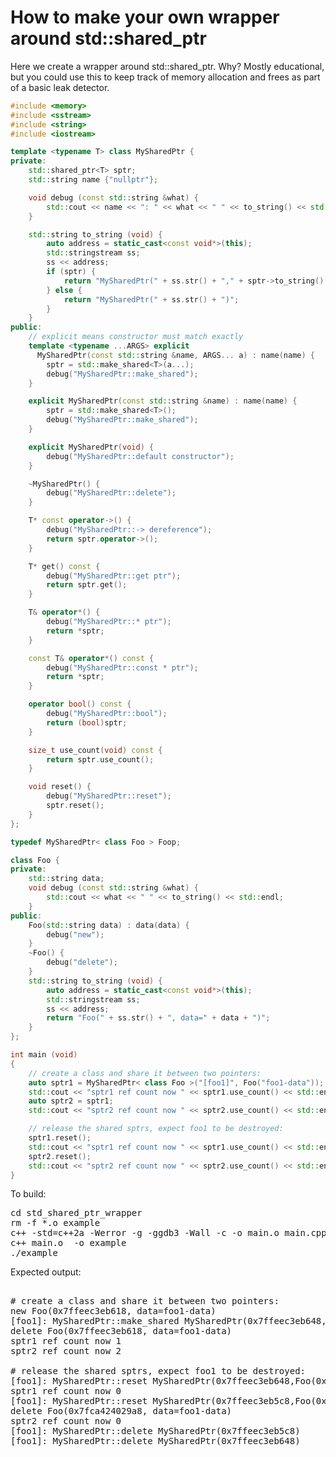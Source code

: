 How to make your own wrapper around std::shared_ptr
===================================================

Here we create a wrapper around std::shared_ptr. Why? Mostly educational,
but you could use this to keep track of memory allocation and frees as part
of a basic leak detector.

```C++
#include <memory>
#include <sstream>
#include <string>
#include <iostream>

template <typename T> class MySharedPtr {
private:
    std::shared_ptr<T> sptr;
    std::string name {"nullptr"};

    void debug (const std::string &what) {
        std::cout << name << ": " << what << " " << to_string() << std::endl;
    }

    std::string to_string (void) {
        auto address = static_cast<const void*>(this);
        std::stringstream ss;
        ss << address;
        if (sptr) {
            return "MySharedPtr(" + ss.str() + "," + sptr->to_string() + ")";
        } else {
            return "MySharedPtr(" + ss.str() + ")";
        }
    }
public:
    // explicit means constructor must match exactly
    template <typename ...ARGS> explicit
      MySharedPtr(const std::string &name, ARGS... a) : name(name) {
        sptr = std::make_shared<T>(a...);
        debug("MySharedPtr::make_shared");
    }

    explicit MySharedPtr(const std::string &name) : name(name) {
        sptr = std::make_shared<T>();
        debug("MySharedPtr::make_shared");
    }

    explicit MySharedPtr(void) {
        debug("MySharedPtr::default constructor");
    }

    ~MySharedPtr() {
        debug("MySharedPtr::delete");
    }

    T* const operator->() {
        debug("MySharedPtr::-> dereference");
        return sptr.operator->();
    }

    T* get() const {
        debug("MySharedPtr::get ptr");
        return sptr.get();
    }

    T& operator*() {
        debug("MySharedPtr::* ptr");
        return *sptr;
    }

    const T& operator*() const {
        debug("MySharedPtr::const * ptr");
        return *sptr;
    }

    operator bool() const {
        debug("MySharedPtr::bool");
        return (bool)sptr;
    }

    size_t use_count(void) const {
        return sptr.use_count();
    }

    void reset() {
        debug("MySharedPtr::reset");
        sptr.reset();
    }
};

typedef MySharedPtr< class Foo > Foop;

class Foo {
private:
    std::string data;
    void debug (const std::string &what) {
        std::cout << what << " " << to_string() << std::endl;
    }
public:
    Foo(std::string data) : data(data) {
        debug("new");
    }
    ~Foo() {
        debug("delete");
    }
    std::string to_string (void) {
        auto address = static_cast<const void*>(this);
        std::stringstream ss;
        ss << address;
        return "Foo(" + ss.str() + ", data=" + data + ")";
    }
};

int main (void)
{
    // create a class and share it between two pointers:
    auto sptr1 = MySharedPtr< class Foo >("[foo1]", Foo("foo1-data"));
    std::cout << "sptr1 ref count now " << sptr1.use_count() << std::endl;
    auto sptr2 = sptr1;
    std::cout << "sptr2 ref count now " << sptr2.use_count() << std::endl;

    // release the shared sptrs, expect foo1 to be destroyed:
    sptr1.reset();
    std::cout << "sptr1 ref count now " << sptr1.use_count() << std::endl;
    sptr2.reset();
    std::cout << "sptr2 ref count now " << sptr2.use_count() << std::endl;
}
```
To build:
<pre>
cd std_shared_ptr_wrapper
rm -f *.o example
c++ -std=c++2a -Werror -g -ggdb3 -Wall -c -o main.o main.cpp
c++ main.o  -o example
./example
</pre>
Expected output:
<pre>

# create a class and share it between two pointers:
new Foo(0x7ffeec3eb618, data=foo1-data)
[foo1]: MySharedPtr::make_shared MySharedPtr(0x7ffeec3eb648,Foo(0x7fca424029a8, data=foo1-data))
delete Foo(0x7ffeec3eb618, data=foo1-data)
sptr1 ref count now 1
sptr2 ref count now 2

# release the shared sptrs, expect foo1 to be destroyed:
[foo1]: MySharedPtr::reset MySharedPtr(0x7ffeec3eb648,Foo(0x7fca424029a8, data=foo1-data))
sptr1 ref count now 0
[foo1]: MySharedPtr::reset MySharedPtr(0x7ffeec3eb5c8,Foo(0x7fca424029a8, data=foo1-data))
delete Foo(0x7fca424029a8, data=foo1-data)
sptr2 ref count now 0
[foo1]: MySharedPtr::delete MySharedPtr(0x7ffeec3eb5c8)
[foo1]: MySharedPtr::delete MySharedPtr(0x7ffeec3eb648)
</pre>
